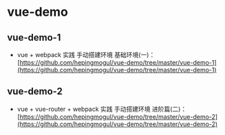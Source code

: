 # vue-demo

## vue-demo-1
- vue + webpack 实践 手动搭建环境 基础环境(一)：[https://github.com/hepingmogul/vue-demo/tree/master/vue-demo-1](https://github.com/hepingmogul/vue-demo/tree/master/vue-demo-1)

## vue-demo-2
- vue + vue-router + webpack 实践 手动搭建环境 进阶篇(二)：[https://github.com/hepingmogul/vue-demo/tree/master/vue-demo-2](https://github.com/hepingmogul/vue-demo/tree/master/vue-demo-2)